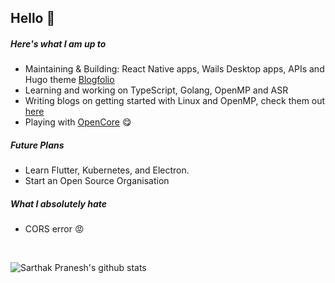 ## Hello 👋

##### Here's what I am up to
* Maintaining & Building: React Native apps, Wails Desktop apps, APIs and Hugo theme [Blogfolio](https://github.com/sarthakpranesh/Blogfolio)
* Learning and working on TypeScript, Golang, OpenMP and ASR
* Writing blogs on getting started with Linux and OpenMP, check them out [here](https://sarthakpranesh.now.sh/blogs/)
* Playing with [OpenCore](https://dortania.github.io/OpenCore-Desktop-Guide/) 😋

##### Future Plans
* Learn Flutter, Kubernetes, and Electron.
* Start an Open Source Organisation

##### What I absolutely hate
* CORS error 😡

<br/>

![Sarthak Pranesh's github stats](https://github-readme-stats.vercel.app/api?username=sarthakpranesh&show_icons=true&theme=radical)
